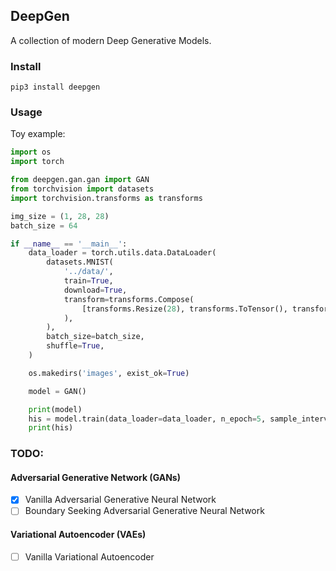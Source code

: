 ## DeepGen
A collection of modern Deep Generative Models.

### Install

`pip3 install deepgen`

### Usage

Toy example:
```python
import os
import torch

from deepgen.gan.gan import GAN
from torchvision import datasets
import torchvision.transforms as transforms

img_size = (1, 28, 28)
batch_size = 64

if __name__ == '__main__':
    data_loader = torch.utils.data.DataLoader(
        datasets.MNIST(
            '../data/',
            train=True,
            download=True,
            transform=transforms.Compose(
                [transforms.Resize(28), transforms.ToTensor(), transforms.Normalize([0.5], [0.5])]
            ),
        ),
        batch_size=batch_size,
        shuffle=True,
    )

    os.makedirs('images', exist_ok=True)

    model = GAN()

    print(model)
    his = model.train(data_loader=data_loader, n_epoch=5, sample_interval=10)
    print(his)

```

### TODO:

#### Adversarial Generative Network (GANs)

- [x] Vanilla Adversarial Generative Neural Network
- [ ] Boundary Seeking Adversarial Generative Neural Network

#### Variational Autoencoder (VAEs)

- [ ] Vanilla Variational Autoencoder
